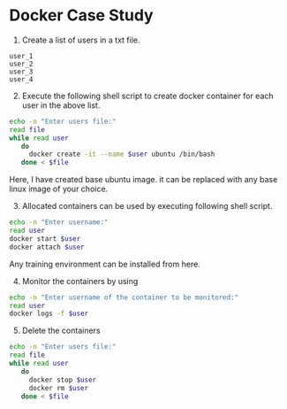 # Docker Case Study

1. Create a list of users in a txt file.

 ```
user_1
user_2
user_3
user_4
```
2. Execute the following shell script to create docker container for each user in the above list.

 ```sh
echo -n "Enter users file:"
read file
while read user
    do
      docker create -it --name $user ubuntu /bin/bash
    done < $file
```
Here, I have created base ubuntu image. it can be replaced with any base linux image of your choice.

3. Allocated containers can be used by executing following shell script.
```sh
echo -n "Enter username:"
read user
docker start $user
docker attach $user
```
Any training environment can be installed from here.

4. Monitor the containers by using
```sh
echo -n "Enter username of the container to be monitored:"
read user
docker logs -f $user
```

5. Delete the containers

 ```sh
echo -n "Enter users file:"
read file
while read user
    do
      docker stop $user
      docker rm $user
    done < $file
```
